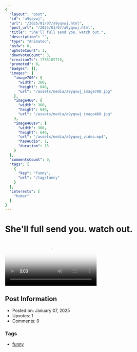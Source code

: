 ```yaml
---
{
  "layout": "post",
  "id": "a9yqvwj",
  "url": "/2025/01/07/a9yqvwj.html",
  "post_url": "/2025/01/07/a9yqvwj.html",
  "title": "She'll full send you. watch out.",
  "description": "",
  "type": "Animated",
  "nsfw": 0,
  "upVoteCount": 1,
  "downVoteCount": 3,
  "creationTs": 1736189710,
  "promoted": 0,
  "badges": [],
  "images": {
    "image700": {
      "width": 360,
      "height": 640,
      "url": "/assets/media/a9yqvwj_image700.jpg"
    },
    "image460": {
      "width": 360,
      "height": 640,
      "url": "/assets/media/a9yqvwj_image460.jpg"
    },
    "image460sv": {
      "width": 360,
      "height": 640,
      "url": "/assets/media/a9yqvwj_video.mp4",
      "hasAudio": 1,
      "duration": 13
    }
  },
  "commentsCount": 0,
  "tags": [
    {
      "key": "funny",
      "url": "/tag/funny"
    }
  ],
  "interests": [
    "humor"
  ]
}
---
```


# She'll full send you. watch out.

<video controls playsinline loop poster="/assets/media/a9yqvwj_image460.jpg">
  <source src="/assets/media/a9yqvwj_video.mp4" type="video/mp4">
  Your browser does not support the video tag.
</video>

## Post Information

- Posted on: January 07, 2025
- Upvotes: 1
- Comments: 0

### Tags

- [funny](/tag/funny)
